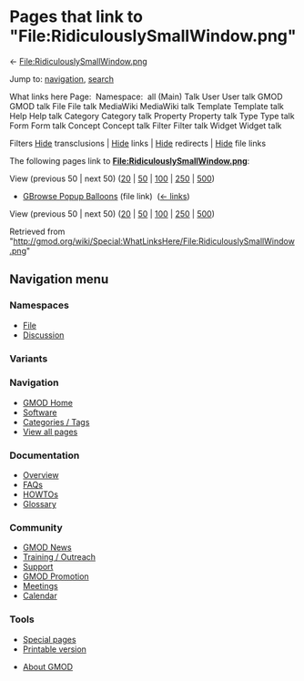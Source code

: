 <div id="mw-page-base" class="noprint">

</div>

<div id="mw-head-base" class="noprint">

</div>

<div id="content" class="mw-body" role="main">

<span id="top"></span>

<div id="mw-js-message" style="display:none;">

</div>



# <span dir="auto">Pages that link to "File:RidiculouslySmallWindow.png"</span>

<div id="bodyContent">

<div id="contentSub">

←
[File:RidiculouslySmallWindow.png](/wiki/File:RidiculouslySmallWindow.png "File:RidiculouslySmallWindow.png")

</div>

<div id="jump-to-nav" class="mw-jump">

Jump to: [navigation](#mw-navigation), [search](#p-search)

</div>

<div id="mw-content-text">

What links here Page:  Namespace:  all (Main) Talk User User talk GMOD
GMOD talk File File talk MediaWiki MediaWiki talk Template Template talk
Help Help talk Category Category talk Property Property talk Type Type
talk Form Form talk Concept Concept talk Filter Filter talk Widget
Widget talk

Filters
[Hide](/mediawiki/index.php?title=Special:WhatLinksHere/File:RidiculouslySmallWindow.png&hidetrans=1 "Special:WhatLinksHere/File:RidiculouslySmallWindow.png")
transclusions \|
[Hide](/mediawiki/index.php?title=Special:WhatLinksHere/File:RidiculouslySmallWindow.png&hidelinks=1 "Special:WhatLinksHere/File:RidiculouslySmallWindow.png")
links \|
[Hide](/mediawiki/index.php?title=Special:WhatLinksHere/File:RidiculouslySmallWindow.png&hideredirs=1 "Special:WhatLinksHere/File:RidiculouslySmallWindow.png")
redirects \|
[Hide](/mediawiki/index.php?title=Special:WhatLinksHere/File:RidiculouslySmallWindow.png&hideimages=1 "Special:WhatLinksHere/File:RidiculouslySmallWindow.png")
file links

The following pages link to
**[File:RidiculouslySmallWindow.png](/wiki/File:RidiculouslySmallWindow.png "File:RidiculouslySmallWindow.png")**:

View (previous 50 \| next 50)
([20](/mediawiki/index.php?title=Special:WhatLinksHere/File:RidiculouslySmallWindow.png&limit=20 "Special:WhatLinksHere/File:RidiculouslySmallWindow.png")
\|
[50](/mediawiki/index.php?title=Special:WhatLinksHere/File:RidiculouslySmallWindow.png&limit=50 "Special:WhatLinksHere/File:RidiculouslySmallWindow.png")
\|
[100](/mediawiki/index.php?title=Special:WhatLinksHere/File:RidiculouslySmallWindow.png&limit=100 "Special:WhatLinksHere/File:RidiculouslySmallWindow.png")
\|
[250](/mediawiki/index.php?title=Special:WhatLinksHere/File:RidiculouslySmallWindow.png&limit=250 "Special:WhatLinksHere/File:RidiculouslySmallWindow.png")
\|
[500](/mediawiki/index.php?title=Special:WhatLinksHere/File:RidiculouslySmallWindow.png&limit=500 "Special:WhatLinksHere/File:RidiculouslySmallWindow.png"))

- [GBrowse Popup
  Balloons](/wiki/GBrowse_Popup_Balloons "GBrowse Popup Balloons") (file
  link) ‎ <span class="mw-whatlinkshere-tools">([←
  links](/mediawiki/index.php?title=Special:WhatLinksHere&target=GBrowse+Popup+Balloons "Special:WhatLinksHere"))</span>

View (previous 50 \| next 50)
([20](/mediawiki/index.php?title=Special:WhatLinksHere/File:RidiculouslySmallWindow.png&limit=20 "Special:WhatLinksHere/File:RidiculouslySmallWindow.png")
\|
[50](/mediawiki/index.php?title=Special:WhatLinksHere/File:RidiculouslySmallWindow.png&limit=50 "Special:WhatLinksHere/File:RidiculouslySmallWindow.png")
\|
[100](/mediawiki/index.php?title=Special:WhatLinksHere/File:RidiculouslySmallWindow.png&limit=100 "Special:WhatLinksHere/File:RidiculouslySmallWindow.png")
\|
[250](/mediawiki/index.php?title=Special:WhatLinksHere/File:RidiculouslySmallWindow.png&limit=250 "Special:WhatLinksHere/File:RidiculouslySmallWindow.png")
\|
[500](/mediawiki/index.php?title=Special:WhatLinksHere/File:RidiculouslySmallWindow.png&limit=500 "Special:WhatLinksHere/File:RidiculouslySmallWindow.png"))

</div>

<div class="printfooter">

Retrieved from
"<http://gmod.org/wiki/Special:WhatLinksHere/File:RidiculouslySmallWindow.png>"

</div>

<div id="catlinks" class="catlinks catlinks-allhidden">

</div>

<div class="visualClear">

</div>

</div>

</div>

<div id="mw-navigation">

## Navigation menu

<div id="mw-head">



<div id="left-navigation">

<div id="p-namespaces" class="vectorTabs" role="navigation"
aria-labelledby="p-namespaces-label">

### Namespaces

- <span id="ca-nstab-image"><a href="/wiki/File:RidiculouslySmallWindow.png" accesskey="c"
  title="View the file page [c]">File</a></span>
- <span id="ca-talk"><a
  href="/mediawiki/index.php?title=File_talk:RidiculouslySmallWindow.png&amp;action=edit&amp;redlink=1"
  accesskey="t"
  title="Discussion about the content page [t]">Discussion</a></span>

</div>

<div id="p-variants" class="vectorMenu emptyPortlet" role="navigation"
aria-labelledby="p-variants-label">

### 

### Variants[](#)

<div class="menu">

</div>

</div>

</div>

<div id="right-navigation">





</div>



</div>

</div>

</div>

<div id="mw-panel">

<div id="p-logo" role="banner">

<a href="/wiki/Main_Page"
style="background-image: url(http://gmod.org/images/GMOD-cogs.png);"
title="Visit the main page"></a>

</div>

<div id="p-Navigation" class="portal" role="navigation"
aria-labelledby="p-Navigation-label">

### Navigation

<div class="body">

- <span id="n-GMOD-Home">[GMOD Home](/wiki/Main_Page)</span>
- <span id="n-Software">[Software](/wiki/GMOD_Components)</span>
- <span id="n-Categories-.2F-Tags">[Categories /
  Tags](/wiki/Categories)</span>
- <span id="n-View-all-pages">[View all
  pages](/wiki/Special:AllPages)</span>

</div>

</div>

<div id="p-Documentation" class="portal" role="navigation"
aria-labelledby="p-Documentation-label">

### Documentation

<div class="body">

- <span id="n-Overview">[Overview](/wiki/Overview)</span>
- <span id="n-FAQs">[FAQs](/wiki/Category:FAQ)</span>
- <span id="n-HOWTOs">[HOWTOs](/wiki/Category:HOWTO)</span>
- <span id="n-Glossary">[Glossary](/wiki/Glossary)</span>

</div>

</div>

<div id="p-Community" class="portal" role="navigation"
aria-labelledby="p-Community-label">

### Community

<div class="body">

- <span id="n-GMOD-News">[GMOD News](/wiki/GMOD_News)</span>
- <span id="n-Training-.2F-Outreach">[Training /
  Outreach](/wiki/Training_and_Outreach)</span>
- <span id="n-Support">[Support](/wiki/Support)</span>
- <span id="n-GMOD-Promotion">[GMOD
  Promotion](/wiki/GMOD_Promotion)</span>
- <span id="n-Meetings">[Meetings](/wiki/Meetings)</span>
- <span id="n-Calendar">[Calendar](/wiki/Calendar)</span>

</div>

</div>

<div id="p-tb" class="portal" role="navigation"
aria-labelledby="p-tb-label">

### Tools

<div class="body">

- <span id="t-specialpages"><a href="/wiki/Special:SpecialPages" accesskey="q"
  title="A list of all special pages [q]">Special pages</a></span>
- <span id="t-print"><a
  href="/mediawiki/index.php?title=Special:WhatLinksHere/File:RidiculouslySmallWindow.png&amp;printable=yes"
  rel="alternate" accesskey="p"
  title="Printable version of this page [p]">Printable version</a></span>

</div>

</div>

</div>

</div>

<div id="footer" role="contentinfo">

- <span id="footer-places-about">[About
  GMOD](/wiki/GMOD:About "GMOD:About")</span>

<!-- -->






</div>
